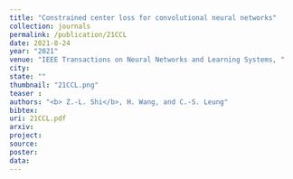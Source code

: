 ```yaml
---
title: "Constrained center loss for convolutional neural networks"
collection: journals
permalink: /publication/21CCL
date: 2021-8-24
year: "2021"
venue: "IEEE Transactions on Neural Networks and Learning Systems, "
city: 
state: ""
thumbnail: "21CCL.png"
teaser : 
authors: "<b> Z.-L. Shi</b>, H. Wang, and C.-S. Leung"
bibtex: 
uri: 21CCL.pdf
arxiv: 
project: 
source: 
poster: 
data:
---
```


